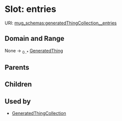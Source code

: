 
# Slot: entries




URI: [mug_schemas:generatedThingCollection__entries](https://w3id.org/my-org/mug_schemas/generatedThingCollection__entries)


## Domain and Range

None &#8594;  <sub>0..\*</sub> [GeneratedThing](GeneratedThing.md)

## Parents


## Children


## Used by

 * [GeneratedThingCollection](GeneratedThingCollection.md)
